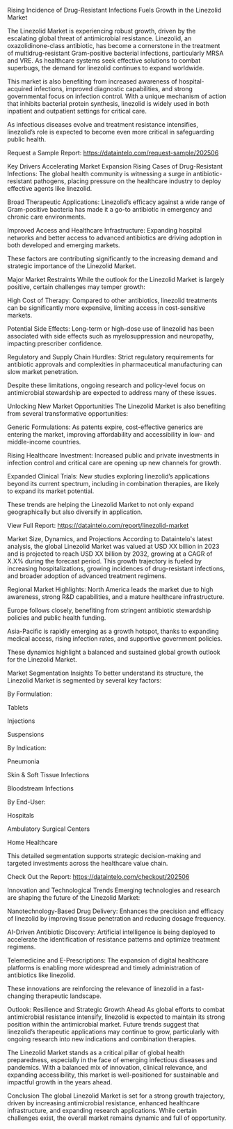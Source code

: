 Rising Incidence of Drug-Resistant Infections Fuels Growth in the Linezolid Market

The Linezolid Market is experiencing robust growth, driven by the escalating global threat of antimicrobial resistance. Linezolid, an oxazolidinone-class antibiotic, has become a cornerstone in the treatment of multidrug-resistant Gram-positive bacterial infections, particularly MRSA and VRE. As healthcare systems seek effective solutions to combat superbugs, the demand for linezolid continues to expand worldwide.

This market is also benefiting from increased awareness of hospital-acquired infections, improved diagnostic capabilities, and strong governmental focus on infection control. With a unique mechanism of action that inhibits bacterial protein synthesis, linezolid is widely used in both inpatient and outpatient settings for critical care.

As infectious diseases evolve and treatment resistance intensifies, linezolid’s role is expected to become even more critical in safeguarding public health.

Request a Sample Report: https://dataintelo.com/request-sample/202506

Key Drivers Accelerating Market Expansion
Rising Cases of Drug-Resistant Infections: The global health community is witnessing a surge in antibiotic-resistant pathogens, placing pressure on the healthcare industry to deploy effective agents like linezolid.

Broad Therapeutic Applications: Linezolid’s efficacy against a wide range of Gram-positive bacteria has made it a go-to antibiotic in emergency and chronic care environments.

Improved Access and Healthcare Infrastructure: Expanding hospital networks and better access to advanced antibiotics are driving adoption in both developed and emerging markets.

These factors are contributing significantly to the increasing demand and strategic importance of the Linezolid Market.

Major Market Restraints
While the outlook for the Linezolid Market is largely positive, certain challenges may temper growth:

High Cost of Therapy: Compared to other antibiotics, linezolid treatments can be significantly more expensive, limiting access in cost-sensitive markets.

Potential Side Effects: Long-term or high-dose use of linezolid has been associated with side effects such as myelosuppression and neuropathy, impacting prescriber confidence.

Regulatory and Supply Chain Hurdles: Strict regulatory requirements for antibiotic approvals and complexities in pharmaceutical manufacturing can slow market penetration.

Despite these limitations, ongoing research and policy-level focus on antimicrobial stewardship are expected to address many of these issues.

Unlocking New Market Opportunities
The Linezolid Market is also benefiting from several transformative opportunities:

Generic Formulations: As patents expire, cost-effective generics are entering the market, improving affordability and accessibility in low- and middle-income countries.

Rising Healthcare Investment: Increased public and private investments in infection control and critical care are opening up new channels for growth.

Expanded Clinical Trials: New studies exploring linezolid’s applications beyond its current spectrum, including in combination therapies, are likely to expand its market potential.

These trends are helping the Linezolid Market to not only expand geographically but also diversify in application.

View Full Report: https://dataintelo.com/report/linezolid-market

Market Size, Dynamics, and Projections
According to Dataintelo's latest analysis, the global Linezolid Market was valued at USD XX billion in 2023 and is projected to reach USD XX billion by 2032, growing at a CAGR of X.X% during the forecast period. This growth trajectory is fueled by increasing hospitalizations, growing incidences of drug-resistant infections, and broader adoption of advanced treatment regimens.

Regional Market Highlights:
North America leads the market due to high awareness, strong R&D capabilities, and a mature healthcare infrastructure.

Europe follows closely, benefiting from stringent antibiotic stewardship policies and public health funding.

Asia-Pacific is rapidly emerging as a growth hotspot, thanks to expanding medical access, rising infection rates, and supportive government policies.

These dynamics highlight a balanced and sustained global growth outlook for the Linezolid Market.

Market Segmentation Insights
To better understand its structure, the Linezolid Market is segmented by several key factors:

By Formulation:

Tablets

Injections

Suspensions

By Indication:

Pneumonia

Skin & Soft Tissue Infections

Bloodstream Infections

By End-User:

Hospitals

Ambulatory Surgical Centers

Home Healthcare

This detailed segmentation supports strategic decision-making and targeted investments across the healthcare value chain.

Check Out the Report: https://dataintelo.com/checkout/202506

Innovation and Technological Trends
Emerging technologies and research are shaping the future of the Linezolid Market:

Nanotechnology-Based Drug Delivery: Enhances the precision and efficacy of linezolid by improving tissue penetration and reducing dosage frequency.

AI-Driven Antibiotic Discovery: Artificial intelligence is being deployed to accelerate the identification of resistance patterns and optimize treatment regimens.

Telemedicine and E-Prescriptions: The expansion of digital healthcare platforms is enabling more widespread and timely administration of antibiotics like linezolid.

These innovations are reinforcing the relevance of linezolid in a fast-changing therapeutic landscape.

Outlook: Resilience and Strategic Growth Ahead
As global efforts to combat antimicrobial resistance intensify, linezolid is expected to maintain its strong position within the antimicrobial market. Future trends suggest that linezolid’s therapeutic applications may continue to grow, particularly with ongoing research into new indications and combination therapies.

The Linezolid Market stands as a critical pillar of global health preparedness, especially in the face of emerging infectious diseases and pandemics. With a balanced mix of innovation, clinical relevance, and expanding accessibility, this market is well-positioned for sustainable and impactful growth in the years ahead.

Conclusion
The global Linezolid Market is set for a strong growth trajectory, driven by increasing antimicrobial resistance, enhanced healthcare infrastructure, and expanding research applications. While certain challenges exist, the overall market remains dynamic and full of opportunity.
